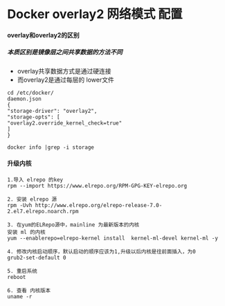 # Docker overlay2 网络模式 配置
#### overlay和overlay2的区别

##### 本质区别是镜像层之间共享数据的方法不同
- overlay共享数据方式是通过硬连接
- 而overlay2是通过每层的 lower文件
```
cd /etc/docker/
daemon.json
{
"storage-driver": "overlay2",
"storage-opts": [
"overlay2.override_kernel_check=true"
]
}

docker info |grep -i storage
```

#### 升级内核
```
1.导入 elrepo 的key
rpm --import https://www.elrepo.org/RPM-GPG-KEY-elrepo.org

2. 安装 elrepo 源
rpm -Uvh http://www.elrepo.org/elrepo-release-7.0-2.el7.elrepo.noarch.rpm

3. 在yum的ELRepo源中，mainline 为最新版本的内核
安装 ml 的内核
yum --enablerepo=elrepo-kernel install  kernel-ml-devel kernel-ml -y

4. 修改内核启动顺序，默认启动的顺序应该为1,升级以后内核是往前面插入，为0
grub2-set-default 0

5. 重启系统
reboot

6. 查看 内核版本
uname -r
```